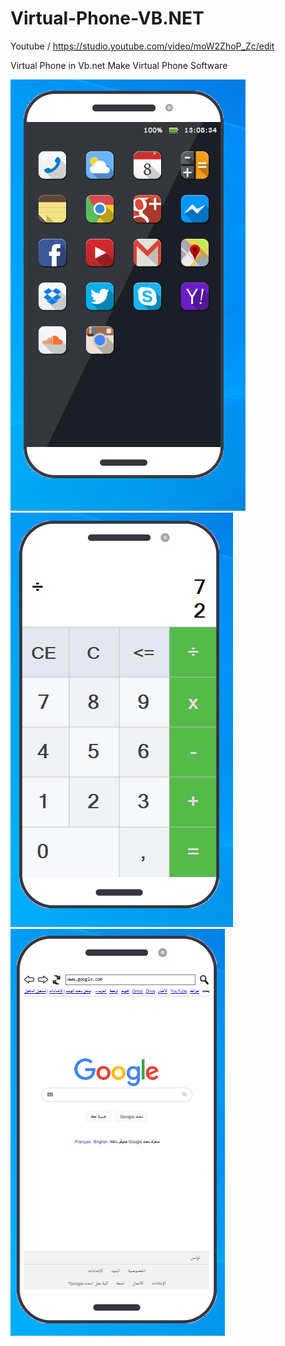 # Virtual-Phone-VB.NET

Youtube / https://studio.youtube.com/video/moW2ZhoP_Zc/edit

Virtual Phone in Vb.net
Make Virtual Phone Software

<img src="img1.PNG">
<br>
<img src="img2.PNG">
<br>
<img src="img3.PNG">
